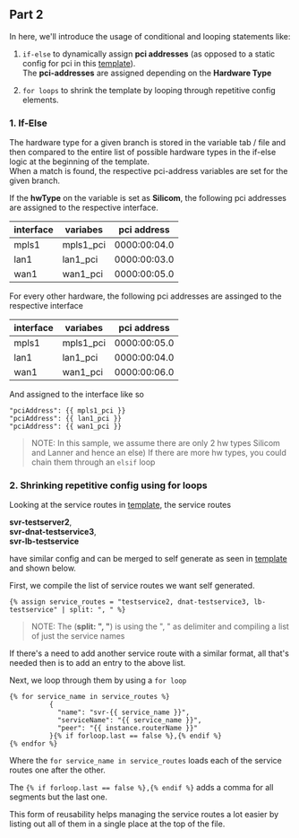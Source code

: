 ## Part 2

In here, we'll introduce the usage of conditional and looping statements like:
1. `if-else` to dynamically assign **pci addresses** (as opposed to a static config for pci in this [template](../Part_1/template)).\
The **pci-addresses** are assigned depending on the **Hardware Type**

2. `for loops` to shrink the template by looping through repetitive config elements.

### 1. If-Else

The hardware type for a given branch is stored in the variable tab / file and then compared to the entire list of possible hardware types in the if-else logic at the beginning of the template.\
When a match is found, the respective pci-address variables are set for the given branch.

If the **hwType** on the variable is set as **Silicom**, the following pci addresses are assigned to the respective interface.

| interface | variabes  | pci address  |
| --------- | --------- | ------------ |
| mpls1     | mpls1_pci | 0000:00:04.0 |
| lan1      | lan1_pci  | 0000:00:03.0 |
| wan1      | wan1_pci  | 0000:00:05.0 |


For every other hardware, the following pci addresses are assinged to the respective interface

| interface | variabes  | pci address  |
| --------- | --------- | ------------ |
| mpls1     | mpls1_pci | 0000:00:05.0 |
| lan1      | lan1_pci  | 0000:00:04.0 |
| wan1      | wan1_pci  | 0000:00:06.0 |


And assigned to the interface like so

```
"pciAddress": {{ mpls1_pci }}
"pciAddress": {{ lan1_pci }}
"pciAddress": {{ wan1_pci }}
```

> NOTE: In this sample, we assume there are only 2 hw types Silicom and Lanner and hence an else)
If there are more hw types, you could chain them through an `elsif` loop

### 2. Shrinking repetitive config using for loops

Looking at the service routes in [template](../Part_1/template), the service routes

**svr-testserver2**, \
**svr-dnat-testservice3**, \
**svr-lb-testservice**

have similar config and can be merged to self generate as seen in [template](template) and shown below.

First, we compile the list of service routes we want self generated.

``{% assign service_routes = "testservice2, dnat-testservice3, lb-testservice" | split: ", " %}``

> NOTE: The (**split: ", "**) is using the ", " as delimiter and compiling a list of just the service names

If there's a need to add another service route with a similar format, all that's needed then is to add an entry to the above list.

Next, we loop through them by using a `for loop`

```
{% for service_name in service_routes %}
          {
            "name": "svr-{{ service_name }}",
            "serviceName": "{{ service_name }}",
            "peer": "{{ instance.routerName }}"
          }{% if forloop.last == false %},{% endif %}
{% endfor %}

```

Where the `for service_name in service_routes` loads each of the service routes one after the other.

The `{% if forloop.last == false %},{% endif %}` adds a comma for all segments but the last one.

This form of reusability helps managing the service routes a lot easier by listing out all of them in a single place at the top of the file.
